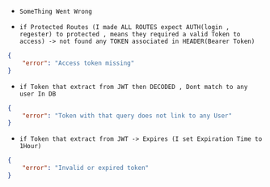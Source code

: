 - ` SomeThing Went Wrong `

- ` if Protected Routes (I made ALL ROUTES expect AUTH(login , regester) to protected , means they required a valid Token to access) -> not found any TOKEN associated in HEADER(Bearer Token) `
```json
{
    "error": "Access token missing"
}
```

- ` if Token that extract from JWT then DECODED , Dont match to any user In DB `
```json
{ 
    "error": "Token with that query does not link to any User" 
}
```
- ` if Token that extract from JWT -> Expires (I set Expiration Time to 1Hour) `
```json
{ 
    "error": "Invalid or expired token" 
}
```
